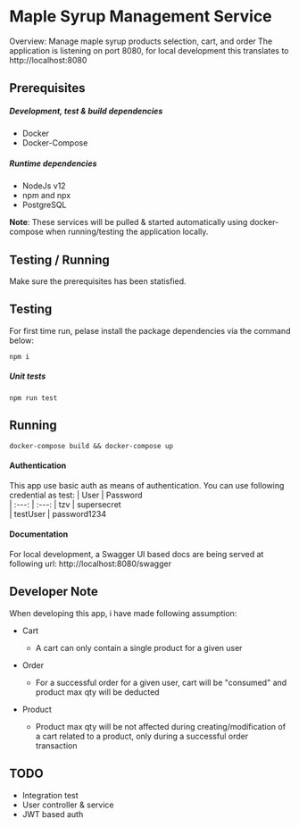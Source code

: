 # Maple Syrup Management Service

  Overview: Manage maple syrup products selection, cart, and order
  The application is listening on port 8080, for local development this translates to http://localhost:8080

## Prerequisites

##### Development, test & build dependencies

- Docker
- Docker-Compose

##### Runtime dependencies

- NodeJs v12
- npm and npx
- PostgreSQL

**Note**: These services will be pulled & started automatically using docker-compose when running/testing the application locally.

## Testing / Running

Make sure the prerequisites has been statisfied.

## Testing

For first time run, pelase install the package dependencies via the command below:

`npm i`

##### Unit tests

`npm run test`

## Running

`docker-compose build && docker-compose up`

#### Authentication
This app use basic auth as means of authentication. You can use following credential as test:
| User | Password  
| :---:   | :---: 
| tzv | supersecret   
| testUser | password1234   


#### Documentation

For local development, a Swagger UI based docs are being served at following url: http://localhost:8080/swagger

## Developer Note

When developing this app, i have made following assumption:

- Cart

  - A cart can only contain a single product for a given user

- Order

  - For a successful order for a given user, cart will be "consumed" and product max qty will be deducted

- Product
  - Product max qty will be not affected during creating/modification of a cart related to a product, only during a successful order transaction

## TODO

- Integration test
- User controller & service
- JWT based auth
